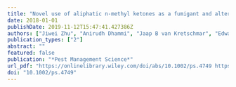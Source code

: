 ```yaml
---
title: "Novel use of aliphatic n-methyl ketones as a fumigant and alternative to methyl bromide for insect control"
date: 2018-01-01
publishDate: 2019-11-12T15:47:41.427386Z
authors: ["Jiwei Zhu", "Anirudh Dhammi", "Jaap B van Kretschmar", "Edward L Vargo", "Charles S Apperson", "R Michael Roe"]
publication_types: ["2"]
abstract: ""
featured: false
publication: "*Pest Management Science*"
url_pdf: "https://onlinelibrary.wiley.com/doi/abs/10.1002/ps.4749 https://onlinelibrary.wiley.com/doi/full/10.1002/ps.4749"
doi: "10.1002/ps.4749"
---
```


